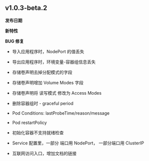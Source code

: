## v1.0.3-beta.2

**发布日期**

**新特性**


**BUG 修复**

* 导入应用程序时，NodePort 的值丢失
* 导出应用程序时，环境变量-容器组信息丢失


* 存储卷声明去掉分配模式的字段
* 存储卷声明增加 Volume Modes 字段
* 存储卷声明将 读写模式 修改为 Access Modes
* 删除容器组时 - graceful period
* Pod Conditions: lastProbeTime/reason/message
* Pod restartPolicy
* 初始化容器不支持就绪检查
* Service 配置里，一部分 端口用 NodePort， 一部分端口用 ClusterIP
* 互联网访问入口，增加文档的链接
